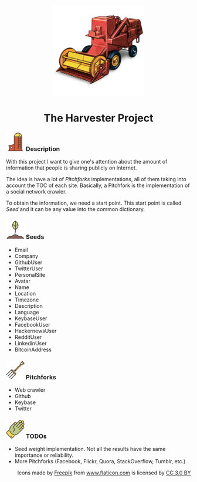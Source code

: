 <div align="center"><img src="assets/harvester.png" height="250"/></div>
<div align= "center"><h1>The Harvester Project</h1></div>

<h3><img src="assets/silo.png"  height="50"/> Description</h3>

With this project I want to give one's attention about the amount of information that people is sharing publicly on Internet.

The idea is have a lot of *Pitchforks* implementations, all of them taking into account the TOC of each site. Basically, a Pitchfork is the implementation of a social network crawler.

To obtain the information, we need a start point. This start point is called *Seed* and it can be any value into the common dictionary.

<h3><img src="assets/plant.png"  height="50"/> Seeds</h3>

- Email
- Company
- GithubUser
- TwitterUser
- PersonalSite
- Avatar
- Name
- Location
- Timezone
- Description
- Language
- KeybaseUser
- FacebookUser
- HackernewsUser
- RedditUser
- LinkedinUser
- BitcoinAddress

<h3><img src="assets/rake.png"  height="50"/> Pitchforks</h3>

- Web crawler
- Github
- Keybase
- Twitter

<h3><img src="assets/glove.png"  height="50"/> TODOs</h3>

- Seed weight implementation. Not all the results have the same importance or reliability.
- More Pitchforks (Facebook, Flickr, Quora, StackOverflow, Tumblr, etc.)

<sub><div align="right">Icons made by <a href="http://www.freepik.com" title="Freepik">Freepik</a> from <a href="http://www.flaticon.com" title="Flaticon">www.flaticon.com</a> is licensed by <a href="http://creativecommons.org/licenses/by/3.0/" title="Creative Commons BY 3.0" target="_blank">CC 3.0 BY</a></div></sub>
